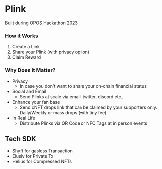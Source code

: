 # Plink
Built during OPOS Hackathon 2023

### How it Works
1. Create a Link
2. Share your Plink (with privacy option)
3. Claim Reward

### Why Does it Matter?

- Privacy
    - In case you don't want to share your on-chain financial status
- Social and Email
    - Send Plinks at scale via email, twitter, discord etc.,
- Enhance your fan base
    - Send cNFT drops link that can be claimed by your supporters only. Daily/Weekly or mass drops (with tiny fee).
- In Real Life
    - Distribute Plinks via QR Code or NFC Tags at in person events

## Tech SDK
- Shyft for gasless Transaction
- Elusiv for Private Tx
- Helius for Compressed NFTs

